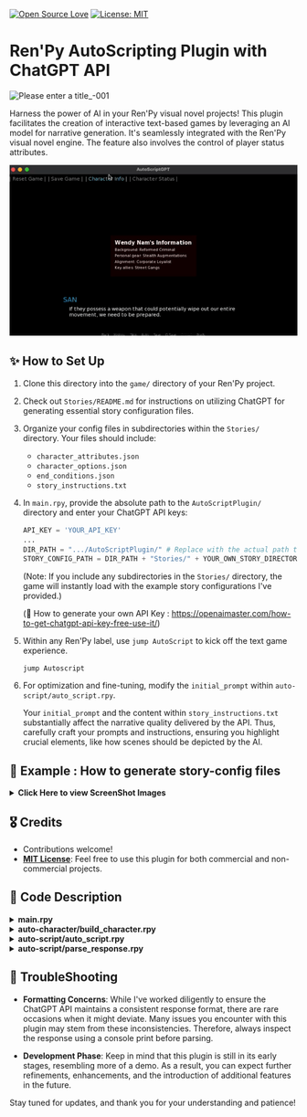 [![Open Source Love](https://badges.frapsoft.com/os/v1/open-source.png?v=103)](https://github.com/ellerbrock/open-source-badges/) [![License: MIT](https://img.shields.io/badge/License-MIT-yellow.svg)](https://opensource.org/licenses/MIT)

# Ren'Py AutoScripting Plugin with ChatGPT API

![Please enter a title_-001](https://github.com/Wendy-Nam/RenPy-AutoScriptPlugin/assets/142412339/198f776d-6c4a-49eb-b113-3a52bbfe1a8c)

Harness the power of AI in your Ren'Py visual novel projects!
This plugin facilitates the creation of interactive text-based games by leveraging an AI model for narrative generation. It's seamlessly integrated with the Ren'Py visual novel engine.
The feature also involves the control of player status attributes.

<p align="center">
  <img src="./README/screen_record.gif">
</p>

## ✨ How to Set Up

1. Clone this directory into the `game/` directory of your Ren'Py project.
2. Check out `Stories/README.md` for instructions on utilizing ChatGPT for generating essential story configuration files.
3. Organize your config files in subdirectories within the `Stories/` directory. Your files should include:

   - `character_attributes.json`
   - `character_options.json`
   - `end_conditions.json`
   - `story_instructions.txt`

4. In `main.rpy`, provide the absolute path to the `AutoScriptPlugin/` directory and enter your ChatGPT API keys:

   ```python
   API_KEY = 'YOUR_API_KEY'
   ...
   DIR_PATH = ".../AutoScriptPlugin/" # Replace with the actual path to this directory.
   STORY_CONFIG_PATH = DIR_PATH + "Stories/" + YOUR_OWN_STORY_DIRECTORY + "/"
   ```

   (Note: If you include any subdirectories in the `Stories/` directory, the game will instantly load with the example story configurations I've provided.)

   (🔑 How to generate your own API Key : <href>https://openaimaster.com/how-to-get-chatgpt-api-key-free-use-it/</href>)

5. Within any Ren'Py label, use `jump AutoScript` to kick off the text game experience.

   ```
   jump Autoscript
   ```

6. For optimization and fine-tuning, modify the `initial_prompt` within `auto-script/auto_script.rpy`.

   Your `initial_prompt` and the content within `story_instructions.txt` substantially affect the narrative quality delivered by the API. Thus, carefully craft your prompts and instructions, ensuring you highlight crucial elements, like how scenes should be depicted by the AI.

## 💬 Example : How to generate story-config files
  
  <details>
  <summary><b>Click Here to view ScreenShot Images</b></summary>
  <div markdown="1">
  <img src='./README/how-to-gen-story-config-1.png'>
  <img src='./README/how-to-gen-story-config-2.png'>
  <img src='./README/how-to-gen-story-config-3.png'>
  </div>
  </details>

## 🎖️ Credits

- Contributions welcome!
- <b><u>MIT License</u></b>: Feel free to use this plugin for both commercial and non-commercial projects.

## 📒 Code Description

<details>
<summary><b>main.rpy</b></summary>
<div markdown="1">
This script is designed for a Ren'Py visual novel game:

- <b>Initialization</b>: Configures API keys, directory paths, time intervals, and file settings.

- <b>Functions</b>: Oversees operations like character status determination, game data handling in JSON, and game state management.

- <b>UI Components</b>: Offers interfaces for game preferences, character details, status updates, and game reset confirmations.

- <b>Game Mechanics</b>: Manages theme shifts, player and partner naming, game initiation, and interaction handling. The script orchestrates in-game interactions, leverages the GPT model, and governs game state transitions and character nuances.
</div>
</details>

<details>
<summary><b>auto-character/build_character.rpy</b></summary>
<div markdown="1">
This script is centered around two primary classes:

1.  `CharacterBuilder`:

    - <b>Purpose</b>: To streamline the creation of a GPTCharacter.
    - <b>Key Functions</b>:

      - `build_character()`: Ingests character attributes, prompts for a name, and facilitates user attribute selection.

      - `choose_option()`: Assists users in selecting character traits from available choices.

      - `load_attribute_options()`: Sources character attributes from a specified JSON file.

2.  `GPTCharacter`

    - <b>Purpose</b>: To represent a character, bifurcated into fixed and dynamic attributes.
    - <b>Key Functions</b>:

      - `load_attributes()`: Ingests character traits, prompts for a name, and lets users select certain attributes.

      - `set_fixed_attribute()` & `set_dynamic_attribute()`: Allocate values to specific character attributes.

      - `get_attribute_value()`: Fetches the value of a designated attribute.

The entire operation is architected around character creation by importing attributes from JSON files, soliciting user responses, and cementing the character attributes.

</div>
</details>

<details>
<summary><b>auto-script/auto_script.rpy</b></summary>
<div markdown="1">
  
`AutoScriptGPT`

1. <b>Dependencies</b>: Uses `json` for file parsing and `requests` for HTTP communication.

2. <b>Key Class</b>: `AutoScriptGPT` which drives an event-based visual novel game with GPT models.

3. <b>Features</b>:

- <b>Initialization</b>: Sets up player, partner, game state, parser, and initial game prompt.
- <b>Configuration Loader</b>: Reads ending configurations and story instructions from files.
- <b>Game Flow</b>:
  - <b>Initial Prompt Generation</b>: Creates a guide for players based on loaded configurations.
  - <b>Main Game Loop (`run`)</b>: Communicates with the GPT model, processes its responses, checks for game-ending conditions, and periodically summarizes the storyline.
- <b>Game Saving & Loading</b>: Can load a saved game state from JSON files.
- <b>Story Summarization</b>: Periodically condenses the story progression into a summary.
- <b>Custom Ending</b>: Generates an ending based on the current story progression and character attributes.
- <b>GPT Communication (`getResponse`)</b>: Contacts the GPT model using HTTP requests and processes its responses.

4. <b>Note</b>: There's a commented section related to RenPy's persistent data setup, not detailed here.
This description aims to give a reader a general idea of what the code does, without diving deep into specifics. Adjustments can be made based on the desired level of detail for the README file.
</div>
</details>
<details>
<summary><b>auto-script/parse_response.rpy</b></summary>
<div markdown="1">

`AutoScriptParser`

- <b>Designed for</b>: Processing scripts for visual novel games.
- <b>Key Attributes</b>:
  - Prefix constants to identify script sections: `DIALOG_PREFIX`, `NARRATION_PREFIX`, etc.
  - `SPLITTER`: Regex for text segmentation into sentences.
  - `STATIC_REPLACEMENTS`: Patterns to be replaced in scripts.
- <b>Main Functions</b>:
  - Replace script placeholders with character names.
  - Parse and interpret dialogues, narrations, menus, and attribute modifications.
  - Modify a character's attributes based on script instructions.
- <b>Utility</b>:
  - `split_into_sentences`: Splits a block of text into separate sentences

</div>
</details>

## 🚨 TroubleShooting

- <b>Formatting Concerns</b>: While I've worked diligently to ensure the ChatGPT API maintains a consistent response format, there are rare occasions when it might deviate. Many issues you encounter with this plugin may stem from these inconsistencies. Therefore, always inspect the response using a console print before parsing.

- <b>Development Phase</b>: Keep in mind that this plugin is still in its early stages, resembling more of a demo. As a result, you can expect further refinements, enhancements, and the introduction of additional features in the future.

Stay tuned for updates, and thank you for your understanding and patience!
